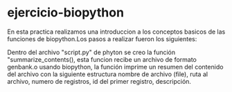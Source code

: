 # ejercicio-biopython
En esta practica realizamos una introduccion a los conceptos basicos de las funciones de biopython.Los pasos a realizar fueron los siguientes: 

Dentro del archivo "script.py" de phyton se creo la función  "summarize_contents(), esta funcion recibe un archivo de formato genbank.o	usando biopython, la función imprime un resumen del contenido del archivo con la siguiente estructura 
nombre de archivo (file), ruta al archivo, numero de registros, id del primer registro, descripción.
